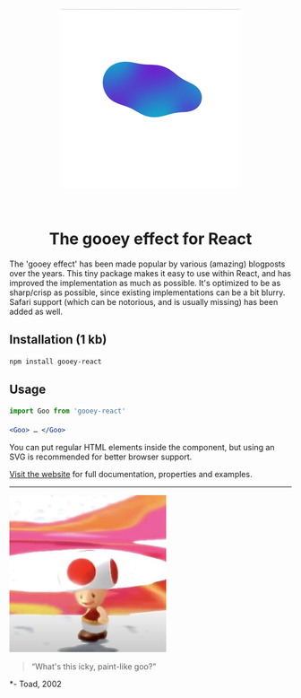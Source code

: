<p align="center">
  <img alt="Preview" src="docs/static/preview.gif" height="320" width="320">
</p>
<p>‌</p>
<p align="center">
<h1 align="center">The gooey effect for React</h1>
</p>
The 'gooey effect' has been made popular by various (amazing) blogposts over the years. This tiny package makes it easy to use within React, and has improved the implementation as much as possible. It's optimized to be as sharp/crisp as possible, since existing implementations can be a bit blurry. Safari support (which can be notorious, and is usually missing) has been added as well.

## Installation (1 kb)
```sh
npm install gooey-react
```

## Usage
```jsx
import Goo from 'gooey-react'

<Goo> … </Goo>
```
You can put regular HTML elements inside the component, but using an SVG is recommended for better browser support.

[Visit the website](https://gooey-react.netlify.app/) for full documentation, properties and examples.

---

<a href="https://www.youtube.com/watch?v=KK4o5OA6NYg" target="_blank">
  <img alt="Super Mario Sunshine" src="docs/static/icky.jpeg" height="280" width="280">
</a>

> “What's this icky, paint-like goo?”

*- Toad, 2002
